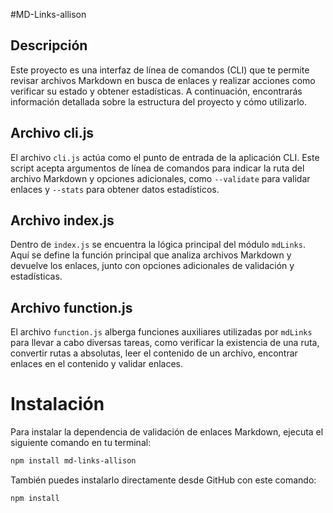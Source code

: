 #MD-Links-allison

## Descripción

Este proyecto es una interfaz de línea de comandos (CLI) que te permite revisar archivos Markdown en busca de enlaces y realizar acciones como verificar su estado y obtener estadísticas. A continuación, encontrarás información detallada sobre la estructura del proyecto y cómo utilizarlo.

## Archivo cli.js

El archivo `cli.js` actúa como el punto de entrada de la aplicación CLI. Este script acepta argumentos de línea de comandos para indicar la ruta del archivo Markdown y opciones adicionales, como `--validate` para validar enlaces y `--stats` para obtener datos estadísticos.

## Archivo index.js

Dentro de `index.js` se encuentra la lógica principal del módulo `mdLinks`. Aquí se define la función principal que analiza archivos Markdown y devuelve los enlaces, junto con opciones adicionales de validación y estadísticas.

## Archivo function.js

El archivo `function.js` alberga funciones auxiliares utilizadas por `mdLinks` para llevar a cabo diversas tareas, como verificar la existencia de una ruta, convertir rutas a absolutas, leer el contenido de un archivo, encontrar enlaces en el contenido y validar enlaces.

# Instalación

Para instalar la dependencia de validación de enlaces Markdown, ejecuta el siguiente comando en tu terminal:

```bash
npm install md-links-allison
```

También puedes instalarlo directamente desde GitHub con este comando:

```bash
npm install 
```
